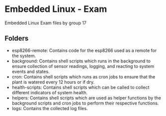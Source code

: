 # Embedded Linux - Exam

Embedded Linux Exam files by group 17

## Folders
- esp8266-remote: Contains code for the esp8266 used as a remote for the system.
- background: Contains shell scripts which runs in the background to ensure collection of sensor readings, logging, and reacting to system events and states.
- cron: Contains shell scripts which runs as cron jobs to ensure that the plant is watered every 12 hours or if dry.
- health-scripts: Contains shell scripts which can be called to collect different indicators of system health.
- helpers: Contains shell scripts which are used as helper functions by the background scripts and cron jobs to perform their respective functions.
- logs: Contains the collected log files.
